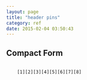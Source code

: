 ```yaml
---
layout: page
title: "header pins"
category: ref
date: 2015-02-04 03:50:43
---
```


## Compact Form

```ascii-diagram

	[1][2][3][4][5][6][7][8]

```

